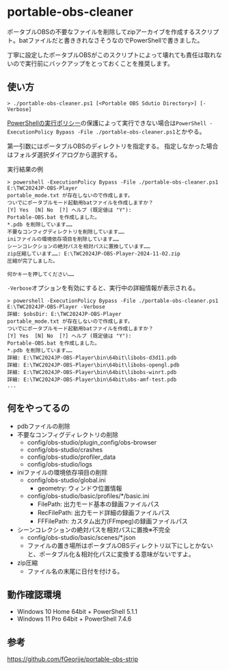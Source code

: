# portable-obs-cleaner
ポータブルOBSの不要なファイルを削除してzipアーカイブを作成するスクリプト。batファイルだと書ききれなさそうなのでPowerShellで書きました。

丁寧に設定したポータブルOBSがこのスクリプトによって壊れても責任は取れないので実行前にバックアップをとっておくことを推奨します。

## 使い方
```
> ./portable-obs-cleaner.ps1 [<Portable OBS Sdutio Directory>] [-Verbose]
```
[PowerShellの実行ポリシー](https://learn.microsoft.com/ja-jp/PowerShell/module/microsoft.PowerShell.core/about/about_execution_policies?view=PowerShell-7.4)の保護によって実行できない場合は`PowerShell -ExecutionPolicy Bypass -File ./portable-obs-cleaner.ps1`とかやる。

第一引数にはポータブルOBSのディレクトリを指定する。
指定しなかった場合はフォルダ選択ダイアログから選択する。

実行結果の例
```
> powershell -ExecutionPolicy Bypass -File ./portable-obs-cleaner.ps1 E:\TWC2024JP-OBS-Player
portable_mode.txt が存在しないので作成します。
ついでにポータブルモード起動用batファイルを作成しますか？
[Y] Yes  [N] No  [?] ヘルプ (既定値は "Y"):
Portable-OBS.bat を作成しました。
*.pdb を削除しています……
不要なコンフィグディレクトリを削除しています……
iniファイルの環境依存項目を削除しています……
シーンコレクションの絶対パスを相対パスに置換しています……
zip圧縮しています……: E:\TWC2024JP-OBS-Player-2024-11-02.zip
圧縮が完了しました。

何かキーを押してください……
```

`-Verbose`オプションを有効にすると、実行中の詳細情報が表示される。
```
> powershell -ExecutionPolicy Bypass -File ./portable-obs-cleaner.ps1 E:\TWC2024JP-OBS-Player -Verbose
詳細: $obsDir: E:\TWC2024JP-OBS-Player
portable_mode.txt が存在しないので作成します。
ついでにポータブルモード起動用batファイルを作成しますか？
[Y] Yes  [N] No  [?] ヘルプ (既定値は "Y"):
Portable-OBS.bat を作成しました。
*.pdb を削除しています……
詳細: E:\TWC2024JP-OBS-Player\bin\64bit\libobs-d3d11.pdb
詳細: E:\TWC2024JP-OBS-Player\bin\64bit\libobs-opengl.pdb
詳細: E:\TWC2024JP-OBS-Player\bin\64bit\libobs-winrt.pdb
詳細: E:\TWC2024JP-OBS-Player\bin\64bit\obs-amf-test.pdb
...
```

## 何をやってるの
- pdbファイルの削除
- 不要なコンフィグディレクトリの削除
  - config/obs-studio/plugin_config/obs-browser
  - config/obs-studio/crashes
  - config/obs-studio/profiler_data
  - config/obs-studio/logs
- iniファイルの環境依存項目の削除
  - config/obs-studio/global.ini
    - geometry: ウィンドウ位置情報
  - config/obs-studio/basic/profiles/*/basic.ini
    - FilePath: 出力モード基本の録画ファイルパス
    - RecFilePath: 出力モード詳細の録画ファイルパス
    - FFFilePath: カスタム出力(FFmpeg)の録画ファイルパス
- シーンコレクションの絶対パスを相対パスに置換※不完全
  - config/obs-studio/basic/scenes/*.json
  - ファイルの置き場所はポータブルOBSディレクトリ以下にしとかないと、ポータブル化＆相対化パスに変換する意味がないですよ。
- zip圧縮
  - ファイル名の末尾に日付を付ける。

## 動作確認環境
- Windows 10 Home 64bit + PowerShell 5.1.1
- Windows 11 Pro 64bit + PowerShell 7.4.6

## 参考
https://github.com/fGeorjje/portable-obs-strip
